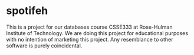 spotifeh
========

This is a project for our databases course CSSE333 at Rose-Hulman Institute of Technology.  We are doing this project for educational purposes with no intention of marketing this project.  Any resemblance to other software is purely coincidental.
